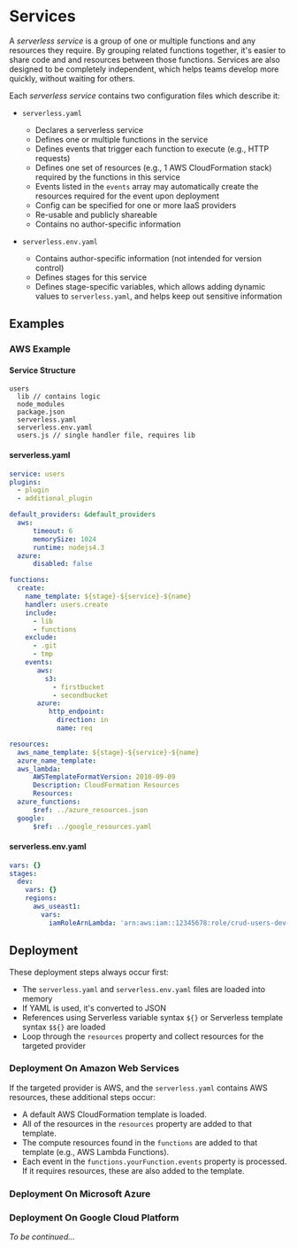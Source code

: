 # Services

A *serverless service* is a group of one or multiple functions and any resources they require. By grouping related
functions together, it's easier to share code and and resources between those functions. Services are also designed to
be completely independent, which helps teams develop more quickly, without waiting for others.

Each *serverless service* contains two configuration files which describe it:

- `serverless.yaml`
  - Declares a serverless service
  - Defines one or multiple functions in the service
  - Defines events that trigger each function to execute (e.g., HTTP requests)
  - Defines one set of resources (e.g., 1 AWS CloudFormation stack) required by the functions in this service
  - Events listed in the `events` array may automatically create the resources required for the event upon deployment
  - Config can be specified for one or more IaaS providers
  - Re-usable and publicly shareable
  - Contains no author-specific information
 
- `serverless.env.yaml`
  - Contains author-specific information (not intended for version control)
  - Defines stages for this service
  - Defines stage-specific variables, which allows adding dynamic values to `serverless.yaml`, and helps keep out
  sensitive information

## Examples

### AWS Example

#### Service Structure

```
users
  lib // contains logic 
  node_modules
  package.json
  serverless.yaml
  serverless.env.yaml
  users.js // single handler file, requires lib
```

#### serverless.yaml

```yaml
service: users
plugins:
  - plugin
  - additional_plugin

default_providers: &default_providers
  aws:
      timeout: 6
      memorySize: 1024
      runtime: nodejs4.3
  azure:
      disabled: false

functions:
  create:
    name_template: ${stage}-${service}-${name}
    handler: users.create
    include:
      - lib
      - functions
    exclude:
      - .git
      - tmp
    events:
       aws:
         s3:
           - firstbucket
           - secondbucket
       azure:
          http_endpoint:
            direction: in
            name: req

resources:
  aws_name_template: ${stage}-${service}-${name}
  azure_name_template:
  aws_lambda:
      AWSTemplateFormatVersion: 2010-09-09
      Description: CloudFormation Resources
      Resources:
  azure_functions:
      $ref: ../azure_resources.json
  google:
      $ref: ../google_resources.yaml
```

#### serverless.env.yaml

```yaml
vars: {}
stages:
  dev:
    vars: {}
    regions:
      aws_useast1:
        vars:
          iamRoleArnLambda: 'arn:aws:iam::12345678:role/crud-users-dev-IamRoleLambda-DJSKASD143'
```

## Deployment

These deployment steps always occur first:

- The `serverless.yaml` and `serverless.env.yaml` files are loaded into memory
- If YAML is used, it's converted to JSON
- References using Serverless variable syntax `${}` or Serverless template syntax `$${}` are loaded
- Loop through the `resources` property and collect resources for the targeted provider

### Deployment On Amazon Web Services

If the targeted provider is AWS, and the `serverless.yaml` contains AWS resources, these additional steps occur:

- A default AWS CloudFormation template is loaded.
- All of the resources in the `resources` property are added to that template.
- The compute resources found in the `functions` are added to that template (e.g., AWS Lambda Functions).
- Each event in the `functions.yourFunction.events` property is processed.  If it requires resources, these are also
added to the template.

### Deployment On Microsoft Azure

### Deployment On Google Cloud Platform

*To be continued...*


